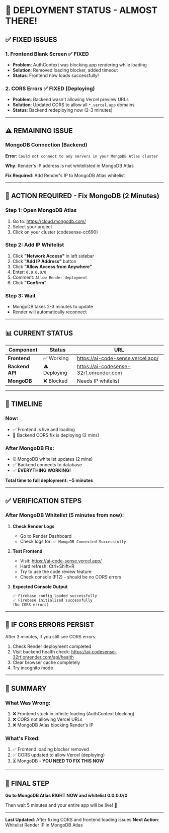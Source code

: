 # 🎉 DEPLOYMENT STATUS - ALMOST THERE!

## ✅ **FIXED ISSUES**

### 1. Frontend Blank Screen ✅ FIXED
- **Problem**: AuthContext was blocking app rendering while loading
- **Solution**: Removed loading blocker, added timeout
- **Status**: Frontend now loads successfully!

### 2. CORS Errors ✅ FIXED (Deploying)
- **Problem**: Backend wasn't allowing Vercel preview URLs
- **Solution**: Updated CORS to allow all `*.vercel.app` domains
- **Status**: Backend redeploying now (2-3 minutes)

---

## ⚠️ **REMAINING ISSUE**

### MongoDB Connection (Backend)
**Error**: `Could not connect to any servers in your MongoDB Atlas cluster`

**Why**: Render's IP address is not whitelisted in MongoDB Atlas

**Fix Required**: Add Render's IP to MongoDB Atlas whitelist

---

## 🔧 **ACTION REQUIRED - Fix MongoDB (2 Minutes)**

### Step 1: Open MongoDB Atlas
1. Go to: https://cloud.mongodb.com/
2. Select your project
3. Click on your cluster (codesense-cc690)

### Step 2: Add IP Whitelist
1. Click **"Network Access"** in left sidebar
2. Click **"Add IP Address"** button
3. Click **"Allow Access from Anywhere"**
4. Enter: `0.0.0.0/0`
5. Comment: `Allow Render deployment`
6. Click **"Confirm"**

### Step 3: Wait
- MongoDB takes 2-3 minutes to update
- Render will automatically reconnect

---

## 📊 **CURRENT STATUS**

| Component | Status | URL |
|-----------|--------|-----|
| **Frontend** | ✅ Working | https://ai-code-sense.vercel.app/ |
| **Backend API** | ⚠️ Deploying | https://ai-codesense-32rf.onrender.com |
| **MongoDB** | ❌ Blocked | Needs IP whitelist |

---

## 🎯 **TIMELINE**

### Now:
- ✅ Frontend is live and loading
- 🔄 Backend CORS fix is deploying (2 mins)

### After MongoDB Fix:
- ⏰ MongoDB whitelist updates (2 mins)
- ✅ Backend connects to database
- ✅ **EVERYTHING WORKING!**

**Total time to full deployment: ~5 minutes**

---

## ✅ **VERIFICATION STEPS**

### After MongoDB Whitelist (5 minutes from now):

1. **Check Render Logs**
   - Go to Render Dashboard
   - Check logs for: `✅ MongoDB Connected Successfully`

2. **Test Frontend**
   - Visit: https://ai-code-sense.vercel.app/
   - Hard refresh: Ctrl+Shift+R
   - Try to use the code review feature
   - Check console (F12) - should be no CORS errors

3. **Expected Console Output**
   ```
   ✅ Firebase config loaded successfully
   ✅ Firebase initialized successfully
   (No CORS errors)
   ```

---

## 🐛 **IF CORS ERRORS PERSIST**

After 3 minutes, if you still see CORS errors:

1. Check Render deployment completed
2. Visit backend health check: https://ai-codesense-32rf.onrender.com/api/health
3. Clear browser cache completely
4. Try incognito mode

---

## 📝 **SUMMARY**

### What Was Wrong:
1. ❌ Frontend stuck in infinite loading (AuthContext blocking)
2. ❌ CORS not allowing Vercel URLs
3. ❌ MongoDB Atlas blocking Render's IP

### What's Fixed:
1. ✅ Frontend loading blocker removed
2. ✅ CORS updated to allow Vercel (deploying)
3. ⏳ MongoDB - **YOU NEED TO FIX THIS NOW**

---

## 🚀 **FINAL STEP**

**Go to MongoDB Atlas RIGHT NOW and whitelist 0.0.0.0/0**

Then wait 5 minutes and your entire app will be live! 🎉

---

**Last Updated**: After fixing CORS and frontend loading issues
**Next Action**: Whitelist Render IP in MongoDB Atlas
